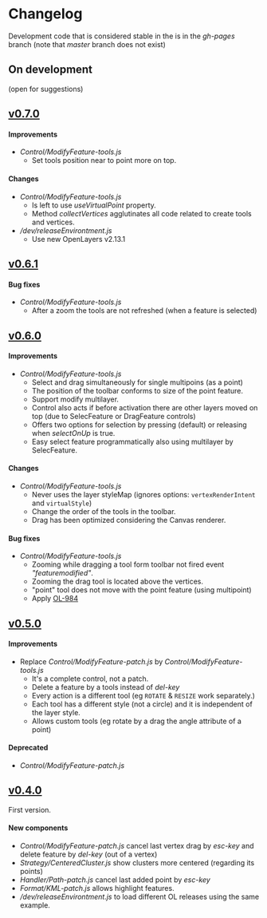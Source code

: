 Changelog
=========

Development code that is considered stable in the is in the *gh-pages* branch (note that *master* branch does not exist)


On development
--------------

(open for suggestions)


[v0.7.0](https://github.com/jorix/OL-Ragbag/tree/v0.7.0)
--------------------------------------------------------

#### Improvements
 * *Control/ModifyFeature-tools.js*
   * Set tools position near to point more on top.

#### Changes
 * *Control/ModifyFeature-tools.js*
   * Is left to use *useVirtualPoint* property.
   * Method *collectVertices* agglutinates all code related to create tools and vertices.
 * */dev/releaseEnvirontment.js*
   * Use new OpenLayers v2.13.1


[v0.6.1](https://github.com/jorix/OL-Ragbag/tree/v0.6.1)
--------------------------------------------------------

#### Bug fixes
 * *Control/ModifyFeature-tools.js*
   * After a zoom the tools are not refreshed (when a feature is selected)


[v0.6.0](https://github.com/jorix/OL-Ragbag/tree/v0.6.0)
--------------------------------------------------------

#### Improvements
 * *Control/ModifyFeature-tools.js*
   * Select and drag simultaneously for single multipoins (as a point)
   * The position of the toolbar conforms to size of the point feature.
   * Support modify multilayer.
   * Control also acts if before activation there are other layers moved on top (due to SelecFeature or DragFeature controls)
   * Offers two options for selection by pressing (default) or releasing when *selectOnUp* is true.
   * Easy select feature programmatically also using multilayer by SelecFeature.

#### Changes
 * *Control/ModifyFeature-tools.js*
   * Never uses the layer styleMap (ignores options: `vertexRenderIntent` and `virtualStyle`)
   * Change the order of the tools in the toolbar.
   * Drag has been optimized considering the Canvas renderer.

#### Bug fixes
 * *Control/ModifyFeature-tools.js*
   * Zooming while dragging a tool form toolbar not fired event *"featuremodified"*.
   * Zooming the drag tool is located above the vertices.
   * "point" tool does not move with the point feature (using multipoint)
   * Apply [OL-984](https://github.com/openlayers/openlayers/pull/984)


[v0.5.0](https://github.com/jorix/OL-Ragbag/tree/v0.5.0)
--------------------------------------------------------

#### Improvements
 * Replace *Control/ModifyFeature-patch.js* by *Control/ModifyFeature-tools.js*
   * It's a complete control, not a patch.
   * Delete a feature by a tools instead of *del-key*
   * Every action is a different tool (eg `ROTATE` & `RESIZE` work separately.)
   * Each tool has a different style (not a circle) and it is independent of the layer style.
   * Allows custom tools (eg rotate by a drag the angle attribute of a point)

#### Deprecated
 * *Control/ModifyFeature-patch.js*


[v0.4.0](https://github.com/jorix/OL-Ragbag/tree/v0.4.0)
--------------------------------------------------------

First version.

#### New components
 * *Control/ModifyFeature-patch.js* cancel last vertex drag by *esc-key* and delete feature by *del-key* (out of a vertex)
 * *Strategy/CenteredCluster.js* show clusters more centered (regarding its points)
 * *Handler/Path-patch.js* cancel last added point by *esc-key*
 * *Format/KML-patch.js* allows highlight features.
 * */dev/releaseEnvirontment.js* to load different OL releases using the same example.

